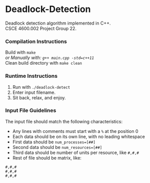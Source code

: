 # Deadlock-Detection
Deadlock detection algorithm implemented in C++. \
CSCE 4600.002 Project Group 22.

### Compilation Instructions
Build with `make` \
*or Manually with: `g++ main.cpp -std=c++11`* \
Clean build directory with `make clean`

### Runtime Instructions
1. Run with `./deadlock-detect`
2. Enter input filename.
3. Sit back, relax, and enjoy.

### Input File Guidelines
The input file should match the following characteristics:
- Any lines with comments must start with a `%` at the position 0
- Each data should be on its own line, with no leading whitespace
- First data should be `num_processes=[##]`
- Second data should be `num_resources=[##]`
- Third data should be number of units per resource, like `#,#,#`
- Rest of file should be matrix, like:
```
#,#,#
#,#,#
#,#,#
```
